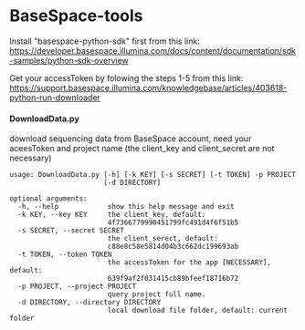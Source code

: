 BaseSpace-tools
===============

Install "basespace-python-sdk" first from this link:  
https://developer.basespace.illumina.com/docs/content/documentation/sdk-samples/python-sdk-overview

Get your accessToken by folowing the steps 1-5 from this link:
https://support.basespace.illumina.com/knowledgebase/articles/403618-python-run-downloader

#### DownloadData.py
download sequencing data from BaseSpace account, need your aceesToken and project name (the client\_key and client\_secret are not necessary)

```
usage: DownloadData.py [-h] [-k KEY] [-s SECRET] [-t TOKEN] -p PROJECT
                       [-d DIRECTORY]

optional arguments:
  -h, --help            show this help message and exit
  -k KEY, --key KEY     the client_key, default:
                        4f7366779990451799fc491d4f6f51b5
  -s SECRET, --secret SECRET
                        the client_serect, default:
                        c88e8c58e5814d04b3c662dc199693ab
  -t TOKEN, --token TOKEN
                        the accessToken for the app [NECESSARY], default:
                        639f9af2f031415cb89bfeef18716b72
  -p PROJECT, --project PROJECT
                        query project full name.
  -d DIRECTORY, --directory DIRECTORY
                        local download file folder, default: current folder
``` 

